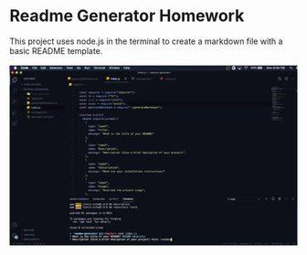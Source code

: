 # Readme Generator Homework
This project uses node.js in the terminal to create a markdown file with a basic README template.
<br>
<br>
![project gif](README.gif)
<br>
<br>

